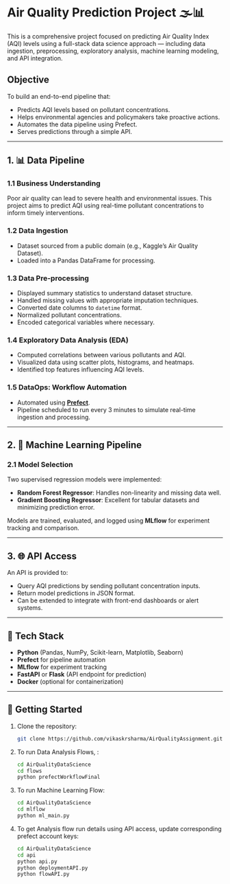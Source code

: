 # Air Quality Prediction Project 🌫️📊

This is a comprehensive project focused on predicting Air Quality Index (AQI) levels using a full-stack data science approach — including data ingestion, preprocessing, exploratory analysis, machine learning modeling, and API integration.

## Objective

To build an end-to-end pipeline that:

- Predicts AQI levels based on pollutant concentrations.
- Helps environmental agencies and policymakers take proactive actions.
- Automates the data pipeline using Prefect.
- Serves predictions through a simple API.

---

## 1. 📊 Data Pipeline

### 1.1 Business Understanding

Poor air quality can lead to severe health and environmental issues. This project aims to predict AQI using real-time pollutant concentrations to inform timely interventions.

### 1.2 Data Ingestion

- Dataset sourced from a public domain (e.g., Kaggle’s Air Quality Dataset).
- Loaded into a Pandas DataFrame for processing.

### 1.3 Data Pre-processing

- Displayed summary statistics to understand dataset structure.
- Handled missing values with appropriate imputation techniques.
- Converted date columns to `datetime` format.
- Normalized pollutant concentrations.
- Encoded categorical variables where necessary.

### 1.4 Exploratory Data Analysis (EDA)

- Computed correlations between various pollutants and AQI.
- Visualized data using scatter plots, histograms, and heatmaps.
- Identified top features influencing AQI levels.

### 1.5 DataOps: Workflow Automation

- Automated using [**Prefect**](https://www.prefect.io/).
- Pipeline scheduled to run every 3 minutes to simulate real-time ingestion and processing.

---

## 2. 🤖 Machine Learning Pipeline

### 2.1 Model Selection

Two supervised regression models were implemented:

- **Random Forest Regressor**: Handles non-linearity and missing data well.
- **Gradient Boosting Regressor**: Excellent for tabular datasets and minimizing prediction error.

Models are trained, evaluated, and logged using **MLflow** for experiment tracking and comparison.

---

## 3. 🌐 API Access

An API is provided to:

- Query AQI predictions by sending pollutant concentration inputs.
- Return model predictions in JSON format.
- Can be extended to integrate with front-end dashboards or alert systems.

---

## 🔧 Tech Stack

- **Python** (Pandas, NumPy, Scikit-learn, Matplotlib, Seaborn)
- **Prefect** for pipeline automation
- **MLflow** for experiment tracking
- **FastAPI** or **Flask** (API endpoint for prediction)
- **Docker** (optional for containerization)

---

## 🚀 Getting Started

1. Clone the repository:
   ```bash
   git clone https://github.com/vikaskrsharma/AirQualityAssignment.git
   ```
2. To run Data Analysis Flows, :
   ```bash
   cd AirQualityDataScience
   cd flows
   python prefectWorkflowFinal
   ```
3. To run Machine Learning Flow:
   ```bash
   cd AirQualityDataScience
   cd mlflow
   python ml_main.py
   ```
4. To get Analysis flow run details using API access, update corresponding prefect account keys:
   ```bash
   cd AirQualityDataScience
   cd api
   python api.py
   python deploymentAPI.py
   python flowAPI.py
   ```
